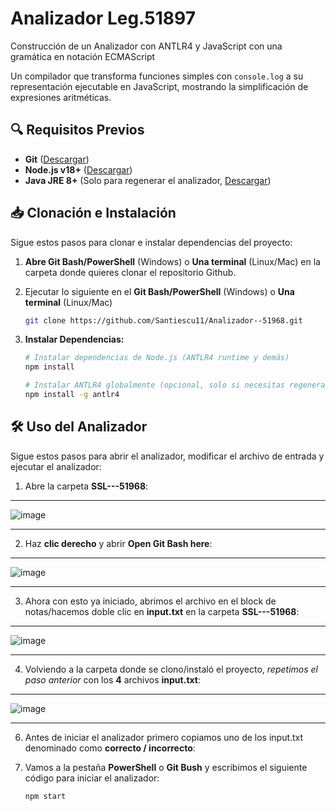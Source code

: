 # Analizador Leg.51897
Construcción de un Analizador con ANTLR4 y JavaScript con una gramática en notación ECMAScript

Un compilador que transforma funciones simples con `console.log` a su representación ejecutable en JavaScript, mostrando la simplificación de expresiones aritméticas.

## 🔍 Requisitos Previos

- **Git** ([Descargar](https://git-scm.com/downloads))
- **Node.js v18+** ([Descargar](https://nodejs.org/))
- **Java JRE 8+** (Solo para regenerar el analizador, [Descargar](https://www.java.com/download/))

## 📥 Clonación e Instalación

Sigue estos pasos para clonar e instalar dependencias del proyecto:

1. **Abre Git Bash/PowerShell** (Windows) o **Una terminal** (Linux/Mac) en la carpeta donde quieres clonar el repositorio Github.

2. Ejecutar lo siguiente en el **Git Bash/PowerShell** (Windows) o **Una terminal** (Linux/Mac)
   ```bash
   git clone https://github.com/Santiescu11/Analizador--51968.git
3. **Instalar Dependencias:**
   ```bash
   # Instalar dependencias de Node.js (ANTLR4 runtime y demás)
   npm install

   # Instalar ANTLR4 globalmente (opcional, solo si necesitas regenerar el analizador)
   npm install -g antlr4

## 🛠 Uso del Analizador

Sigue estos pasos para abrir el analizador, modificar el archivo de entrada y ejecutar el analizador:

1. Abre la carpeta **SSL---51968**:
****
   ![image](https://github.com/user-attachments/assets/e05d830d-053c-40cd-8db9-009beb1bac83)
****
2. Haz **clic derecho** y abrir **Open Git Bash here**:
****
   ![image](https://github.com/user-attachments/assets/8064b676-d957-44ea-b1c4-1e9b419ddb04)
****
3. Ahora con esto ya iniciado, abrimos el archivo en el block de notas/hacemos doble clic en **input.txt** en la carpeta **SSL---51968**:
****
   ![image](https://github.com/user-attachments/assets/9a743fbb-72e5-41c0-8b6f-c462c1e275bf)
****
4. Volviendo a la carpeta donde se clono/instaló el proyecto, *repetimos el paso anterior* con los **4** archivos **input.txt**:
****
   ![image](https://github.com/user-attachments/assets/c8d8bd00-98aa-43ca-b861-f3c31e60ff6d)
****
6. Antes de iniciar el analizador primero copiamos uno de los input.txt denominado como **correcto / incorrecto**:

7. Vamos a la pestaña **PowerShell** o **Git Bush** y escribimos el siguiente código para iniciar el analizador:
   ```bash
   npm start
   

